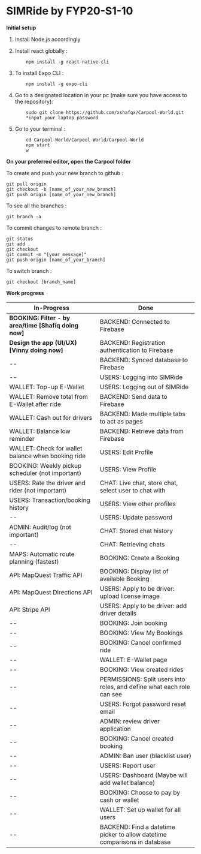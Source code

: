 # SIMRide by FYP20-S1-10



**Initial setup**

1. Install Node.js accordingly

2. Install react globally :
    ```
        npm install -g react-native-cli
    ```

3. To install Expo CLI :
    ```
        npm install -g expo-cli
    ```

4. Go to a designated location in your pc (make sure you have access to the repository):
    ```
        sudo git clone https://github.com/xshafqx/Carpool-World.git
        *input your laptop password
    ```

5. Go to your terminal :
    ```
        cd Carpool-World/Carpool-World/Carpool-World
        npm start
        w
    ```



**On your preferred editor, open the Carpool folder**

To create and push your new branch to github :
```
git pull origin
git checkout -b [name_of_your_new_branch]
git push origin [name_of_your_new_branch]
```


To see all the branches :
```
git branch -a
```


To commit changes to remote branch :
```
git status
git add .
git checkout
git commit -m "[your_message]"
git push origin [name_of_your_branch]
```


To switch branch :
```
git checkout [branch_name]
```


**Work progress**

In-Progress | Done
----------- | -----------
**BOOKING: Filter - by area/time [Shafiq doing now]** | BACKEND: Connected to Firebase 
**Design the app (UI/UX) [Vinny doing now]** | BACKEND: Registration authentication to Firebase 
-- | BACKEND: Synced database to Firebase 
-- | USERS: Logging into SIMRide 
WALLET: Top-up E-Wallet | USERS: Logging out of SIMRide 
WALLET: Remove total from E-Wallet after ride | BACKEND: Send data to Firebase 
WALLET: Cash out for drivers | BACKEND: Made multiple tabs to act as pages 
WALLET: Balance low reminder | BACKEND: Retrieve data from Firebase 
WALLET: Check for wallet balance when booking ride | USERS: Edit Profile 
BOOKING: Weekly pickup scheduler (not important) | USERS: View Profile 
USERS: Rate the driver and rider (not important) | CHAT: Live chat, store chat, select user to chat with 
USERS: Transaction/booking history | USERS: View other profiles 
-- | USERS: Update password
ADMIN: Audit/log (not important) | CHAT: Stored chat history 
-- | CHAT: Retrieving chats
MAPS: Automatic route planning (fastest) | BOOKING: Create a Booking
API: MapQuest Traffic API | BOOKING: Display list of available Booking
API: MapQuest Directions API | USERS: Apply to be driver: upload license image
API: Stripe API | USERS: Apply to be driver: add driver details
-- | BOOKING: Join booking
-- | BOOKING: View My Bookings
-- | BOOKING: Cancel confirmed ride
-- | WALLET: E-Wallet page
-- | BOOKING: View created rides
-- | PERMISSIONS: Split users into roles, and define what each role can see
-- | USERS: Forgot password reset email
-- | ADMIN: review driver application
-- | BOOKING: Cancel created booking
-- | ADMIN: Ban user (blacklist user)
-- | USERS: Report user
-- | USERS: Dashboard (Maybe will add wallet balance)
-- | BOOKING: Choose to pay by cash or wallet
-- | WALLET: Set up wallet for all users
-- | BACKEND: Find a datetime picker to allow datetime comparisons in database
